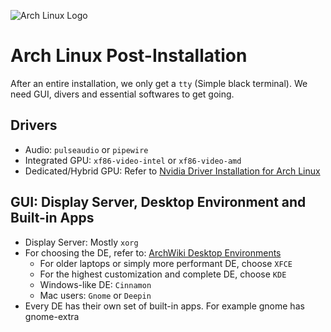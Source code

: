 ![Arch Linux Logo](https://archlinux.org/static/logos/archlinux-logo-dark-90dpi.ebdee92a15b3.png) 

# Arch Linux Post-Installation
After an entire installation, we only get a `tty` (Simple black terminal). We need GUI, divers and essential softwares to get going.

## Drivers
* Audio: `pulseaudio` or `pipewire`
* Integrated GPU: `xf86-video-intel` or `xf86-video-amd`
* Dedicated/Hybrid GPU: Refer to [Nvidia Driver Installation for Arch Linux](https://github.com/khaledCSE/selfMade-Tutorials/blob/main/arch-linux-nvidia-driver.md)

## GUI: Display Server, Desktop Environment and Built-in Apps
* Display Server: Mostly `xorg`
* For choosing the DE, refer to: [ArchWiki Desktop Environments](https://wiki.archlinux.org/title/Desktop_environment)
  * For older laptops or simply more performant DE, choose `XFCE`
  * For the highest customization and complete DE, choose `KDE`
  * Windows-like DE: `Cinnamon`
  * Mac users: `Gnome` or `Deepin`
* Every DE has their own set of built-in apps. For example gnome has gnome-extra

